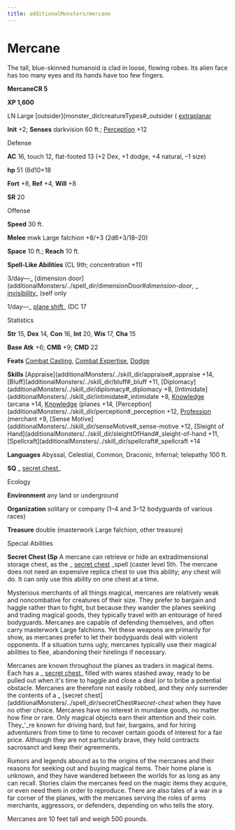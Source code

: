 ```yaml
---
title: additionalMonsters/mercane
---
```

# Mercane

The tall, blue-skinned humanoid is clad in loose, flowing robes. Its alien face has too many eyes and its hands have too few fingers.

**MercaneCR 5**

**XP 1,600**

LN Large [outsider](monster_dir/creatureTypes#_outsider ( [extraplanar](monster_dir/creatureTypes#_extraplanar-subtype)

**Init** +2; **Senses** darkvision 60 ft.; [Perception](additionalMonsters/../skill_dir/perception#_perception) +12

Defense

**AC** 16, touch 12, flat-footed 13 (+2 Dex, +1 dodge, +4 natural, –1 size)

**hp** 51 (6d10+18

**Fort** +8, **Ref** +4, **Will** +8

**SR** 20

Offense

**Speed** 30 ft.

**Melee** mwk Large falchion +8/+3 (2d6+3/18–20)

**Space** 10 ft.; **Reach** 10 ft.

**Spell-Like Abilities** (CL 9th; concentration +11)

3/day—_ [dimension door](additionalMonsters/../spell_dir/dimensionDoor#_dimension-door_, _ [invisibility](additionalMonsters/../spell_dir/invisibility#_invisibility)_ (self only

1/day—_ [plane shift](additionalMonsters/../spell_dir/planeShift#_plane-shift)_ (DC 17

Statistics

**Str** 15, **Dex** 14, **Con** 16, **Int** 20, **Wis** 17, **Cha** 15

**Base Atk** +6; **CMB** +9; **CMD** 22

**Feats** [Combat Casting](additionalMonsters/../feats#_combat-casting), [Combat Expertise](additionalMonsters/../feats#_combat-expertise), [Dodge](additionalMonsters/../feats#_dodge)

**Skills** [Appraise](additionalMonsters/../skill_dir/appraise#_appraise +14, [Bluff](additionalMonsters/../skill_dir/bluff#_bluff +11, [Diplomacy](additionalMonsters/../skill_dir/diplomacy#_diplomacy +8, [Intimidate](additionalMonsters/../skill_dir/intimidate#_intimidate +8, [Knowledge](additionalMonsters/../skill_dir/knowledge#_knowledge) (arcana +14, [Knowledge](additionalMonsters/../skill_dir/knowledge#_knowledge) (planes +14, [Perception](additionalMonsters/../skill_dir/perception#_perception +12, [Profession](additionalMonsters/../skill_dir/profession#_profession) (merchant +9, [Sense Motive](additionalMonsters/../skill_dir/senseMotive#_sense-motive +12, [Sleight of Hand](additionalMonsters/../skill_dir/sleightOfHand#_sleight-of-hand +11, [Spellcraft](additionalMonsters/../skill_dir/spellcraft#_spellcraft +14

**Languages** Abyssal, Celestial, Common, Draconic, Infernal; telepathy 100 ft.

**SQ** _ [secret chest](additionalMonsters/../spell_dir/secretChest#_secret-chest)_

Ecology

**Environment** any land or underground

**Organization** solitary or company (1–4 and 3–12 bodyguards of various races)

**Treasure** double (masterwork Large falchion, other treasure)

Special Abilities

**Secret Chest (Sp** A mercane can retrieve or hide an extradimensional storage chest, as the _ [secret chest](additionalMonsters/../spell_dir/secretChest#_secret-chest) _spell (caster level 5th. The mercane does not need an expensive replica chest to use this ability; any chest will do. It can only use this ability on one chest at a time.

Mysterious merchants of all things magical, mercanes are relatively weak and noncombative for creatures of their size. They prefer to bargain and haggle rather than to fight, but because they wander the planes seeking and trading magical goods, they typically travel with an entourage of hired bodyguards. Mercanes are capable of defending themselves, and often carry masterwork Large falchions. Yet these weapons are primarily for show, as mercanes prefer to let their bodyguards deal with violent opponents. If a situation turns ugly, mercanes typically use their magical abilities to flee, abandoning their hirelings if necessary.

Mercanes are known throughout the planes as traders in magical items. Each has a _ [secret chest](additionalMonsters/../spell_dir/secretChest#_secret-chest)_ filled with wares stashed away, ready to be pulled out when it's time to haggle and close a deal (or to bribe a potential obstacle. Mercanes are therefore not easily robbed, and they only surrender the contents of a _ [secret chest](additionalMonsters/../spell_dir/secretChest#_secret-chest_ when they have no other choice. Mercanes have no interest in mundane goods, no matter how fine or rare. Only magical objects earn their attention and their coin. They_'_re known for driving hard, but fair, bargains, and for hiring adventurers from time to time to recover certain goods of interest for a fair price. Although they are not particularly brave, they hold contracts sacrosanct and keep their agreements.

Rumors and legends abound as to the origins of the mercanes and their reasons for seeking out and buying magical items. Their home plane is unknown, and they have wandered between the worlds for as long as any can recall. Stories claim the mercanes feed on the magic items they acquire, or even need them in order to reproduce. There are also tales of a war in a far corner of the planes, with the mercanes serving the roles of arms merchants, aggressors, or defenders, depending on who tells the story.

Mercanes are 10 feet tall and weigh 500 pounds.

